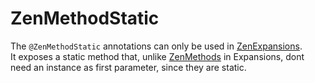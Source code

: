# ZenMethodStatic

The `@ZenMethodStatic` annotations can only be used in [ZenExpansions](Annotation_ZenExpansion).  
It exposes a static method that, unlike [ZenMethods](ZenMethod) in Expansions, dont need an instance as first parameter, since they are static.